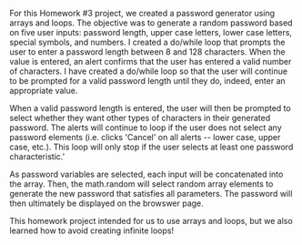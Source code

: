 For this Homework #3 project, we created a password generator using arrays and loops. The objective was to generate a random password based on five user inputs: password length, upper case letters, lower case letters, special symbols, and numbers. I created a do/while loop that prompts the user to enter a password length between 8 and 128 characters. When the value is entered, an alert confirms that the user has entered a valid number of characters. I have created a do/while loop so that the user will continue to be prompted for a valid password length until they do, indeed, enter an appropriate value. 

 When a valid password length is entered, the user will then be prompted to select whether they want other types of characters in their generated password. The alerts will continue to loop if the user does not select any password elements (i.e. clicks 'Cancel' on all alerts -- lower case, upper case, etc.). This loop will only stop if the user selects at least one password characteristic.'

 As password variables are selected, each input will be concatenated into the array. Then, the math.random will select random array elements to generate the new password that satisfies all parameters. The password will then ultimately be displayed on the browswer page. 

 This homework project intended for us to use arrays and loops, but we also learned how to avoid creating infinite loops! 